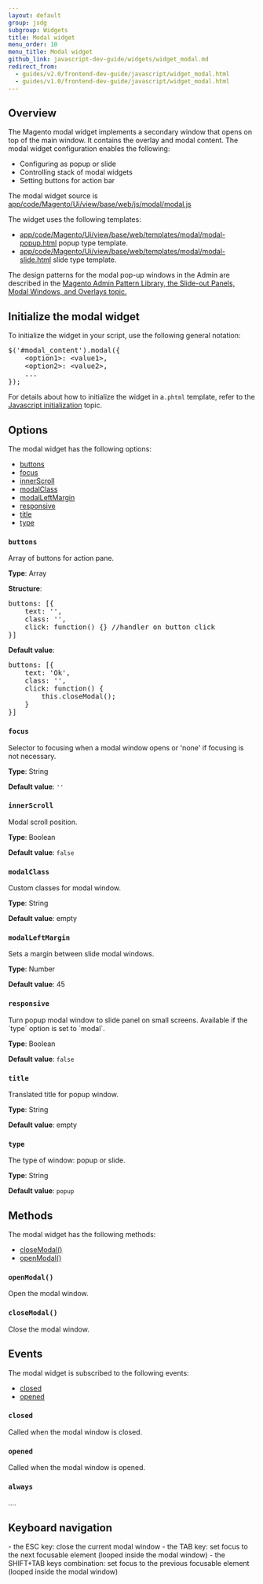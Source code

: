 ```yaml
---
layout: default
group: jsdg
subgroup: Widgets
title: Modal widget
menu_order: 10
menu_title: Modal widget
github_link: javascript-dev-guide/widgets/widget_modal.md
redirect_from:
  - guides/v2.0/frontend-dev-guide/javascript/widget_modal.html
  - guides/v1.0/frontend-dev-guide/javascript/widget_modal.html
---
```


<h2 id="modal_overview">Overview</h2>

The Magento modal widget implements a secondary window that opens on top of the main window. It contains the overlay and modal content. The modal widget configuration enables the following:

<ul>
<li>Configuring as popup or slide</li>
<li>Controlling stack of modal widgets</li> 
<li>Setting buttons for action bar</li>
</ul>


The modal widget source is <a href="{{site.mage2000url}}app/code/Magento/Ui/view/base/web/js/modal/modal.js" target="_blank">app/code/Magento/Ui/view/base/web/js/modal/modal.js</a>


The widget uses the following templates:

- <a href="{{site.mage2000url}}app/code/Magento/Ui/view/base/web/templates/modal/modal-popup.html" target="_blank">app/code/Magento/Ui/view/base/web/templates/modal/modal-popup.html</a> popup type template.
- <a href="{{site.mage2000url}}app/code/Magento/Ui/view/base/web/templates/modal/modal-slide.html" target="_blank">app/code/Magento/Ui/view/base/web/templates/modal/modal-slide.html</a> slide type template.

The design patterns for the modal pop-up windows in the Admin are described in the <a href="{{site.gdeurl}}pattern-library/containers/slideouts-modals-overlays/slideouts-modals-overalys.html#modals">Magento Admin Pattern Library, the Slide-out Panels, Modal Windows, and Overlays topic.</a> 

<h2 id="modal_initialize">Initialize the modal widget</h2>

To initialize the widget in your script, use the following general notation:
<pre>
$('#modal_content').modal({
    &lt;option1&gt;: &lt;value1&gt;,
    &lt;option2&gt;: &lt;value2&gt;,
    ...
});
</pre>

For details about how to initialize the widget in a`.phtml` template, refer to the <a href="{{site.gdeurl}}frontend-dev-guide/javascript/js_init.html" target="_blank">Javascript initialization</a> topic.

<h2 id="modal_options">Options</h2>
The modal widget has the following options:
<ul>
<li><a href="#modal_buttons">buttons</a></li>
<li><a href="#modal_focus">focus</a></li>
<li><a href="#modal_innerScroll">innerScroll</a></li>
<li><a href="#modal_modalClass">modalClass</a></li>
<li><a href="#modal_modalLeftMargin">modalLeftMargin</a></li>
<li><a href="#modal_responsive">responsive</a></li>
<li><a href="#modal_title">title</a></li>
<li><a href="#modal_type">type</a></li>
</ul>

<h3 id="modal_buttons"><code>buttons</code></h3>
Array of buttons for action pane.

**Type**: Array 

**Structure**:
<pre>
buttons: [{
    text: '',
    class: '',
    click: function() {} //handler on button click
}]
</pre>

**Default value**:
<pre>
buttons: [{
    text: 'Ok',
    class: '',
    click: function() {
        this.closeModal();
    }
}]
</pre>

<h3 id="modal_focus"><code>focus</code></h3>
Selector to focusing when a modal window opens or 'none' if focusing is not necessary.


**Type**: String 

**Default value**: `''`


<h3 id="modal_innerScroll"><code>innerScroll</code></h3>
Modal scroll position.

**Type**: Boolean 

**Default value**: `false`

<h3 id="modal_modalClass"><code>modalClass</code></h3>
Custom classes for modal window.

**Type**: String 

**Default value**: empty

<h3 id="modal_modalLeftMargin"><code>modalLeftMargin</code></h3>
Sets a margin between slide modal windows.

**Type**: Number 

**Default value**: 45

<h3 id="modal_responsive"><code>responsive</code></h3>
Turn popup modal window to slide panel on small screens. Available if the `type` option is set to `modal`.

**Type**: Boolean 

**Default value**: `false`

<h3 id="modal_title"><code>title</code></h3>
Translated title for popup window.

**Type**: String 

**Default value**: empty


<h3 id="modal_type"><code>type</code></h3>

The type of window: popup or slide.

**Type**: String 

**Default value**: `popup`

<h2 id="modal_methods">Methods</h2>
The modal widget has the following methods:
<ul>
<li><a href="#modal_close">closeModal()</a></li>
<li><a href="#modal_open">openModal()</a></li>
</ul>

<h3 id="modal_open"><code>openModal()</code></h3>
Open the modal window.


<h3 id="modal_close"><code>closeModal()</code></h3>
Close the modal window.

<h2 id="modal_events">Events</h2>

The modal widget is subscribed to the following events:
<ul>
<li><a href="#modal_closed">closed</a></li>
<li><a href="#modal_opened">opened</a></li>
</ul>

<h3 id="modal_closed"><code>closed</code></h3>
Called when the modal window is closed.

<h3 id="modal_opened"><code>opened</code></h3>
Called when the modal window is opened.

<h3 id="modal_opened"><code>always</code></h3>
....

<h2 id="key_navigation">Keyboard navigation</h2>
- the ESC key: close the current modal window
- the TAB key: set focus to the next focusable element (looped inside the modal window)
- the SHIFT+TAB keys combination: set focus to the previous focusable element (looped inside the modal window)

